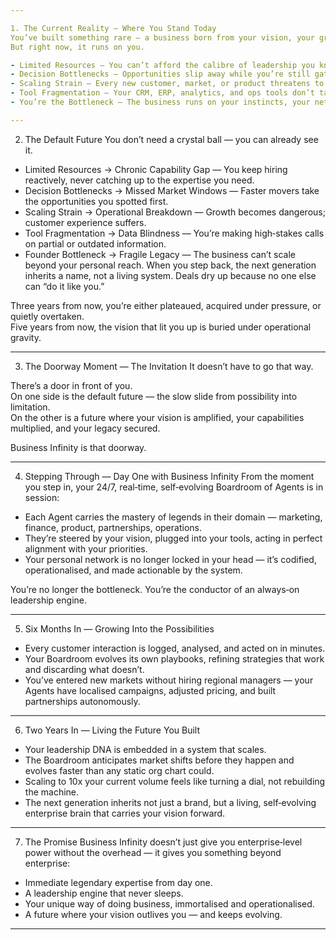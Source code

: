 ```yaml
---

1. The Current Reality — Where You Stand Today
You’ve built something rare — a business born from your vision, your grit, your relationships.  
But right now, it runs on you.  

- Limited Resources — You can’t afford the calibre of leadership you know you need.  
- Decision Bottlenecks — Opportunities slip away while you’re still gathering context.  
- Scaling Strain — Every new customer, market, or product threatens to break your systems.  
- Tool Fragmentation — Your CRM, ERP, analytics, and ops tools don’t talk to each other.  
- You’re the Bottleneck — The business runs on your instincts, your network, your relationships. Every major deal, partnership, and decision depends on you being in the room. The “secret sauce” lives in your head, not in a system others can run.  

---
```


2. The Default Future
You don’t need a crystal ball — you can already see it.  

- Limited Resources → Chronic Capability Gap — You keep hiring reactively, never catching up to the expertise you need.  
- Decision Bottlenecks → Missed Market Windows — Faster movers take the opportunities you spotted first.  
- Scaling Strain → Operational Breakdown — Growth becomes dangerous; customer experience suffers.  
- Tool Fragmentation → Data Blindness — You’re making high‑stakes calls on partial or outdated information.  
- Founder Bottleneck → Fragile Legacy — The business can’t scale beyond your personal reach. When you step back, the next generation inherits a name, not a living system. Deals dry up because no one else can “do it like you.”  

Three years from now, you’re either plateaued, acquired under pressure, or quietly overtaken.  
Five years from now, the vision that lit you up is buried under operational gravity.  

---

3. The Doorway Moment — The Invitation
It doesn’t have to go that way.  

There’s a door in front of you.  
On one side is the default future — the slow slide from possibility into limitation.  
On the other is a future where your vision is amplified, your capabilities multiplied, and your legacy secured.  

Business Infinity is that doorway.  

---

4. Stepping Through — Day One with Business Infinity
From the moment you step in, your 24/7, real‑time, self‑evolving Boardroom of Agents is in session:  
- Each Agent carries the mastery of legends in their domain — marketing, finance, product, partnerships, operations.  
- They’re steered by your vision, plugged into your tools, acting in perfect alignment with your priorities.  
- Your personal network is no longer locked in your head — it’s codified, operationalised, and made actionable by the system.  

You’re no longer the bottleneck. You’re the conductor of an always‑on leadership engine.  

---

5. Six Months In — Growing Into the Possibilities
- Every customer interaction is logged, analysed, and acted on in minutes.  
- Your Boardroom evolves its own playbooks, refining strategies that work and discarding what doesn’t.  
- You’ve entered new markets without hiring regional managers — your Agents have localised campaigns, adjusted pricing, and built partnerships autonomously.  

---

6. Two Years In — Living the Future You Built
- Your leadership DNA is embedded in a system that scales.  
- The Boardroom anticipates market shifts before they happen and evolves faster than any static org chart could.  
- Scaling to 10x your current volume feels like turning a dial, not rebuilding the machine.  
- The next generation inherits not just a brand, but a living, self‑evolving enterprise brain that carries your vision forward.  

---

7. The Promise
Business Infinity doesn’t just give you enterprise‑level power without the overhead — it gives you something beyond enterprise:  
- Immediate legendary expertise from day one.  
- A leadership engine that never sleeps.  
- Your unique way of doing business, immortalised and operationalised.  
- A future where your vision outlives you — and keeps evolving.  

---
